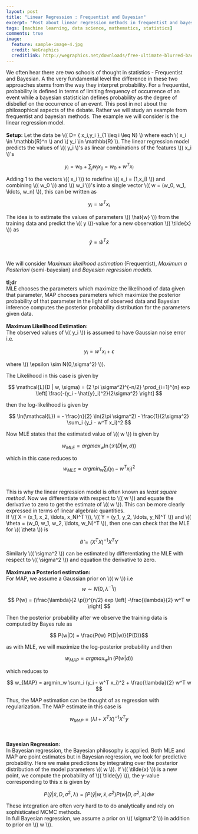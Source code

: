 ```yaml
---
layout: post
title: "Linear Regression : Frequentist and Bayesian"
excerpt: "Post about linear regression methods in frequentist and bayesian style."
tags: [machine learning, data science, mathematics, statistics]
comments: true
image:
  feature: sample-image-4.jpg
  credit: WeGraphics
  creditlink: http://wegraphics.net/downloads/free-ultimate-blurred-background-pack/
---
```

We often hear there are two schools of thought in statistics - Frequentist and Bayesian. A the very fundamental level the difference in these two approaches stems from the way they interpret probability. For a frequentist, probability is defined in terms of limiting frequency of occurrence of an event while a bayesian statistician defines probability as the degree of disbelief on the occurrence of an event. This post in not about the philosophical aspects of the debate. Rather we will study an example from frequentist and bayesian methods. The example we will consider is the linear regression model. 
<br><br>
**Setup:** 
 Let the data be \\(( D= \{ x_i,y_i \}_{1 \leq i \leq N} \\) where each \\( x_i  \in \mathbb{R}^n \\) and \\( y_i \in \mathbb{R} \\).
The linear regression model predicts the values of \\(( y_i \\)'s as linear combinations of the features \\(( x_i \\)'s

$$ y_i =w_0 +\sum_j w_j x_{ij} =w_0 +w^T x_i $$

Adding 1 to the vectors \\(( x_i \\)) to redefine \\(( x_i = (1,x_i) \\)) and combining \\(( w_0 \\)) and \\(( w_i \\))'s into a single vector \\(( w = (w_0, w_1, \ldots, w_n) \\)), this can be written as 

$$ y_ i = w^T x_i $$

The idea is to estimate the values of parameters \\(( \hat{w} \\)) from the training data and predict the \\(( y \\))-value for a new observation \\(( \tilde{x} \\)) as 

$$ \tilde{y} = \hat{w}^T \tilde{x} $$
<br><br>
We will consider *Maximum likelihood estimation* (Frequentist), *Maximum a Posteriori* (semi-bayesian) and *Bayesian regression models*. 
<br><br>
**tl;dr**
<br>
MLE chooses the parameters which maximize the likelihood of data given that parameter, MAP chooses parameters which maximize the posterior probability  of that parameter in the light of observed data and Bayesian inference computes the posterior probability distribution for the parameters given data.
<br><br>
**Maximum Likelihood Estimation:**
<br>
The observed values of \\(( y_i \\))  is assumed to have Gaussian noise error i.e. 

$$ y_i = w^T x_i + \epsilon $$

where \\(( \epsilon \sim N(0,\sigma^2) \\)).

The Likelihood in this case is given by

$$ \mathcal{L}(D | w, \sigma) = (2 \pi \sigma^2)^{-n/2} \prod_{i=1}^{n} exp \left[ \frac{-(y_i - \hat{y}_i)^2}{2\sigma^2} \right] $$

then the log-likelihood is given by

$$ \ln(\mathcal{L}) = - \frac{n}{2} \ln(2\pi \sigma^2) -  \frac{1}{2\sigma^2} \sum_i (y_i - w^T x_i)^2 $$

Now MLE states that the estimated value of \\(( w \\)) is given by

$$w_{MLE} = argmax_w \ln(\mathcal{L}(D | w, \sigma)) $$

which in this case reduces to
<br>
$$ w_{MLE} = argmin_w \sum_i  (y_i - w^T x_i)^2 $$
<br><br>
This is why the linear regression model is often known as *least square method*. 
Now we differentiate with respect to \\(( w \\)) and equate the derivative to zero to get the estimate of \\(( w \\)). This can be more clearly expressed in terms of linear algebraic quantities.
 <br>
If \\(( X = (x_1, x_2, \ldots, x_N)^T \\)), \\(( Y = (y_1, y_2, \ldots, y_N)^T \\)) and  \\(( \theta = (w_0, w_1, w_2, \ldots, w_N)^T \\)), then one can check that the MLE for \\(( \theta \\)) is 

$$ \hat{\theta} = (X^T X)^{-1} X^T Y $$

Similarly  \\(( \sigma^2 \\)) can be estimated by differentiating the MLE with respect to  \\(( \sigma^2 \\)) and equation the derivative to zero. 
<br><br>
**Maximum a Posteriori estimation:**
<br>
 For MAP, we assume a Gaussian prior on \\(( w \\)) i.e 
$$ w \sim N(0, \lambda^{-1} I)$$

$$ P(w) = (\frac{\lambda}{2 \pi})^{n/2} exp \left[ -\frac{\lambda}{2} w^T w \right] $$

Then the posterior probability after we observe the training data is computed by Bayes rule as 

$$ P(w|D) = \frac{P(w) P(D|w)}{P(D)}$$

as with MLE, we will maximize the log-posterior probability and then 

$$ w_{MAP} = argmax_w \ln(P(w|d)) $$

which reduces to

$$ w_{MAP} = argmin_w \sum_i (y_i - w^T x_i)^2 + \frac{\lambda}{2} w^T w $$

Thus, the MAP estimation can be thought of as regression with regularization. 
The MAP estimate in this case is 

$$ w_{MAP} = (\lambda I + X^T X)^{-1} X^T y $$

<br><br>
**Bayesian Regression:**
<br>
 In Bayesian regression, the Bayesian philosophy is applied. Both MLE and MAP are point estimates but in Bayesian regression, we look for predictive probability. Here we make predictions by integrating over the posterior distribution of the model parameters \\(( w \\)). 
If \\(( \tilde{x} \\)) is a new point, we compute the probability of \\(( \tilde{y} \\)), the y-value corresponding to this x is given by

$$ P(\tilde{y} | \tilde{x}, D, \sigma^2, \lambda) = \int P(\tilde{y} | w, \tilde{x}, \sigma^2 ) P(w|D, \sigma^2 , \lambda) dw $$

These integration are often very hard to to do analytically and rely on sophisticated MCMC methods. 
 <br>
In full Bayesian regression, we assume a prior on \\(( \sigma^2 \\)) in addition to prior on \\(( w \\)).

<!-- **Further:**
	<li><a href="https://januverma.wordpress.com/2013/10/09/logistic-regression/">Logistic regression</a></li>
	<li><a href="https://januverma.wordpress.com/2013/10/15/regularization-in-logistic-regression/">Regularization</a></li>
	<li><a href="https://januverma.wordpress.com/2013/11/06/ad-ctr-prediction-using-logistic-regression/">CTR prediction @Google</a></li> -->